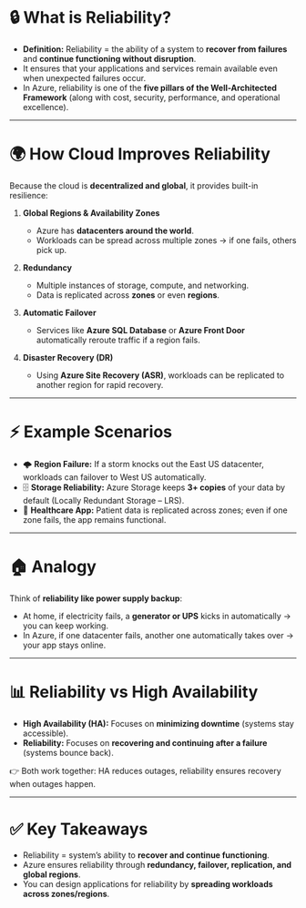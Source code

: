 # 🔒 **What is Reliability?**

* **Definition:** Reliability = the ability of a system to **recover from failures** and **continue functioning without disruption**.
* It ensures that your applications and services remain available even when unexpected failures occur.
* In Azure, reliability is one of the **five pillars of the Well-Architected Framework** (along with cost, security, performance, and operational excellence).

---

# 🌍 **How Cloud Improves Reliability**

Because the cloud is **decentralized and global**, it provides built-in resilience:

1. **Global Regions & Availability Zones**

   * Azure has **datacenters around the world**.
   * Workloads can be spread across multiple zones → if one fails, others pick up.

2. **Redundancy**

   * Multiple instances of storage, compute, and networking.
   * Data is replicated across **zones** or even **regions**.

3. **Automatic Failover**

   * Services like **Azure SQL Database** or **Azure Front Door** automatically reroute traffic if a region fails.

4. **Disaster Recovery (DR)**

   * Using **Azure Site Recovery (ASR)**, workloads can be replicated to another region for rapid recovery.

---

# ⚡ **Example Scenarios**

* 🌩️ **Region Failure:** If a storm knocks out the East US datacenter, workloads can failover to West US automatically.
* 🗄️ **Storage Reliability:** Azure Storage keeps **3+ copies** of your data by default (Locally Redundant Storage – LRS).
* 🏥 **Healthcare App:** Patient data is replicated across zones; even if one zone fails, the app remains functional.

---

# 🏠 **Analogy**

Think of **reliability like power supply backup**:

* At home, if electricity fails, a **generator or UPS** kicks in automatically → you can keep working.
* In Azure, if one datacenter fails, another one automatically takes over → your app stays online.

---

# 📊 **Reliability vs High Availability**

* **High Availability (HA):** Focuses on **minimizing downtime** (systems stay accessible).
* **Reliability:** Focuses on **recovering and continuing after a failure** (systems bounce back).

👉 Both work together: HA reduces outages, reliability ensures recovery when outages happen.

---

# ✅ **Key Takeaways**

* Reliability = system’s ability to **recover and continue functioning**.
* Azure ensures reliability through **redundancy, failover, replication, and global regions**.
* You can design applications for reliability by **spreading workloads across zones/regions**.
